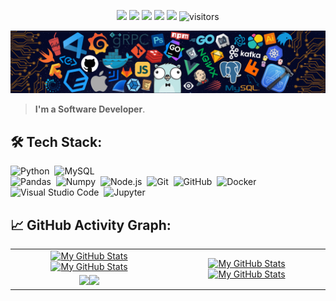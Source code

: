 <p align="center">
    <a href="https://github.com/azleal/azleal"><img src="https://img.shields.io/badge/status-updating-brightgreen.svg"></a>
    <a href="https://github.com/python/cpython"><img src="https://img.shields.io/badge/Python-3.11-FF1493.svg"></a>
    <a href="https://github.com/azleal/azleal/graphs/contributors"><img src="https://img.shields.io/github/contributors/azleal/azleal?color=blue"></a>
    <a href="https://github.com/azleal"><img src="https://img.shields.io/github/stars/azleal"></a>
    <a href="https://github.com/azleal/azleal/network/members"><img src="https://img.shields.io/github/forks/azleal/azleal.svg?color=blue&logo=github"></a>
    <img src="https://visitor-badge.laobi.icu/badge?page_id=azleal.azleal" alt="visitors"/>
</p>

[![](./src/header_.png)](#)

> <b>I'm a Software Developer</b>.

## 🛠️ Tech Stack:
![Python](https://img.shields.io/badge/-Python-555?style=flat&logo=python)&nbsp;
![MySQL](https://img.shields.io/badge/-MySQL-555?style=flat&logo=mysql&logoColor=fff)&nbsp;\
![Pandas](https://img.shields.io/badge/-Pandas-555?style=flat&logo=pandas)&nbsp;
![Numpy](https://img.shields.io/badge/-Numpy-555?style=flat&logo=numpy)&nbsp;
![Node.js](https://img.shields.io/badge/-Node.js-555?style=flat&logo=node.js)&nbsp;
![Git](https://img.shields.io/badge/-Git-555?style=flat&logo=git)&nbsp;
![GitHub](https://img.shields.io/badge/-GitHub-555?style=flat&logo=github)&nbsp;
![Docker](https://img.shields.io/badge/-Docker-555?style=flat&logo=Docker)\
![Visual Studio Code](https://img.shields.io/badge/-Visual%20Studio%20Code-555?style=flat&logo=visual-studio-code&logoColor=007ACC)&nbsp;
![Jupyter](https://img.shields.io/badge/-Jupyter-555?style=flat&logo=jupyter)&nbsp;

## 📈 GitHub Activity Graph:

<table>
    <tr>
        <td align="center"><a href="https://github.com/azleal#gh-light-mode-only"><img src="https://github-readme-stats.vercel.app/api?username=azleal&show_icons=true&theme=default&include_all_commits=true#gh-light-mode-only" alt="My GitHub Stats"/></a><a href="https://github.com/azleal#gh-dark-mode-only"><img src="https://github-readme-stats.vercel.app/api?username=azleal&show_icons=true&theme=tokyonight&include_all_commits=true#gh-dark-mode-only" alt="My GitHub Stats"/></a></td>
        <td rowspan="2" align="center"><a href="https://github.com/azleal#gh-light-mode-only"><img src="https://github-readme-stats.vercel.app/api/top-langs/?username=azleal&theme=default&langs_count=8#gh-light-mode-only" alt="My GitHub Stats"/></a><a href="https://github.com/azleal#gh-dark-mode-only"><img src="https://github-readme-stats.vercel.app/api/top-langs/?username=azleal&theme=tokyonight&langs_count=8#gh-dark-mode-only" alt="My GitHub Stats"/></a></td>
    </tr>
    <tr>
        <td align="center"><a href="https://github.com/azleal#gh-light-mode-only"><img src="https://github-readme-streak-stats.herokuapp.com/?user=azleal&theme=default"/></a><a href="https://github.com/azleal#gh-dark-mode-only"><img src="https://github-readme-streak-stats.herokuapp.com/?user=azleal&theme=tokyonight"/></a></td>
    </tr>
<!--     <tr>
        <td colspan="2" align="center"><a href="https://github.com/azleal#gh-light-mode-only"><img src="https://raw.githubusercontent.com/azleal/azleal/output/github-contribution-grid-snake-default.svg#gh-light-mode-only" alt="My GitHub Stats"/></a><a href="https://github.com/azleal#gh-dark-mode-only"><img src="https://raw.githubusercontent.com/azleal/azleal/output/github-contribution-grid-snake-dark.svg#gh-dark-mode-only" alt="My GitHub Stats"/></a></td>
    </tr> -->
</table>
